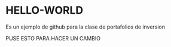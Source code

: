# HELLO-WORLD
Es un ejemplo de github para la clase de portafolios de inversion 

PUSE ESTO PARA HACER UN CAMBIO
